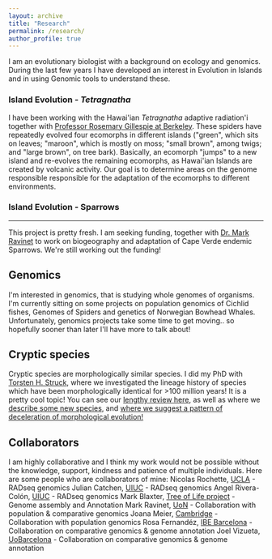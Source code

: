 ```yaml
---
layout: archive
title: "Research"
permalink: /research/
author_profile: true
---
```


I am an evolutionary biologist with a background on ecology and genomics. During the last few years I have developed an interest in Evolution in Islands and in using Genomic tools to understand these.

### Island Evolution - *Tetragnatha* ### 
I have been working with the Hawai'ian *Tetragnatha* adaptive radiation'i together with [Professor Rosemary Gillespie at Berkeley](https://nature.berkeley.edu/evolab/). These spiders have repeatedly evolved four ecomorphs in different islands ("green", which sits on leaves; "maroon", which is mostly on moss; "small brown", among twigs; and "large brown", on tree bark). Basically, an ecomorph "jumps" to a new island and re-evolves the remaining ecomorphs, as Hawai'ian Islands are created by volcanic activity.
Our goal is to determine areas on the genome responsible responsible for the adaptation of the ecomorphs to different environments.

### Island Evolution - Sparrows ###
----
This project is pretty fresh. I am seeking funding, together with [Dr. Mark Ravinet](https://www.nottingham.ac.uk/research/groups/cells-organisms-and-molecular-genetics/people/mark.ravinet) to work on biogeography and adaptation of Cape Verde endemic Sparrows. We're still working out the funding!

Genomics
----
I'm interested in genomics, that is studying whole genomes of organisms. I'm currently sitting on some projects on population genomics of Cichlid fishes, Genomes of Spiders and genetics of Norwegian Bowhead Whales. Unfortunately, genomics projects take some time to get moving.. so hopefully sooner than later I'll have more to talk about!

Cryptic species
----
Cryptic species are morphologically similar species. I did my PhD with [Torsten H. Struck](https://www.nhm.uio.no/english/about/organization/research-collections/people/torsths/), where we investigated the lineage history of species which have been morphologically identical for >100 million years! It is a pretty cool topic! You can see our [lengthy review here](https://www.sciencedirect.com/science/article/abs/pii/S0169534717302902), as well as where we [describe some new species](https://www.sciencedirect.com/science/article/pii/S1055790319303975), and [where we suggest a pattern of deceleration of morphological evolution!](https://onlinelibrary.wiley.com/doi/full/10.1111/evo.13884)

Collaborators
----
I am highly collaborative and I think my work would not be possible without the knowledge, support, kindness and patience of multiple individuals. Here are some people who are collaborators of mine:
Nicolas Rochette, [UCLA](https://scholar.google.com/citations?user=DFqQtXgAAAAJ&hl=en) - RADseq genomics
Julian Catchen, [UIUC](http://catchenlab.life.illinois.edu/)  - RADseq genomics
Angel Rivera-Colón, [UIUC](http://catchenlab.life.illinois.edu/)  - RADseq genomics
Mark Blaxter, [Tree of Life project](https://www.sanger.ac.uk/person/blaxter-mark/) - Genome assembly and Annotation
Mark Ravinet, [UoN](https://www.nottingham.ac.uk/research/groups/cells-organisms-and-molecular-genetics/people/mark.ravinet) - Collaboration with population & comparative genomics
Joana Meier, [Cambridge](https://joanameier.ch/) - Collaboration with population genomics
Rosa Fernandéz, [IBE Barcelona](https://rmfernandezgarcia0.wixsite.com/metazomics) - Collaboration on comparative genomics & genome annotation
Joel Vizueta, [UoBarcelona](https://scholar.google.com/citations?user=CTBqqSsAAAAJ&hl=en) - Collaboration on comparative genomics & genome annotation

